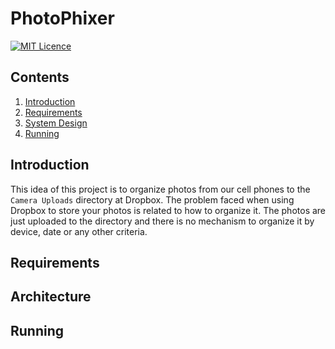 # PhotoPhixer

[![MIT Licence](https://badges.frapsoft.com/os/mit/mit.svg?v=103)](https://opensource.org/licenses/mit-license.php)

## Contents
1. [Introduction](#introduction)
2. [Requirements](#requirements)
3. [System Design](#system-design)
4. [Running](#running)


## Introduction

This idea of this project is to organize photos from our cell phones to the
`Camera Uploads` directory at Dropbox. The problem faced when using Dropbox to 
store your photos is related to how to organize it. The photos are just uploaded
to the directory and there is no mechanism to organize it by device, date or
any other criteria.


## Requirements


## Architecture


## Running

